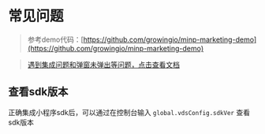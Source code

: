 # 常见问题



> 参考demo代码：[https://github.com/growingio/minp-marketing-demo](https://github.com/growingio/minp-marketing-demo)

> [遇到集成问题和弹窗未弹出等问题，点击查看文档](https://shimo.im/docs/xrP8cDKkYx9gJg8Y/read)

## 查看sdk版本

正确集成小程序sdk后，可以通过在控制台输入 `global.vdsConfig.sdkVer` 查看sdk版本

